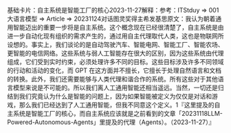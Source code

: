 

基础卡片：自主系统是智能工厂的核心2023-11-27解释：参考：ITStduy => 001大语言模型 => Article => 20231124对话图灵奖得主希发基思原文：我认为朝着通用智能迈出的重要一步将是自主系统。这个概念现在已经很清楚了，自主系统是由进一步自动化现有组织的需求产生的，通过用自主代理取代人类，这也是物联网所设想的。事实上，我们谈论的是自动驾驶汽车、智能电网、智能工厂、智能农场、更智能的电信网络。这些系统与弱人工智能存在很大的区别，因为这些系统由代理组成，它们受到实时约束，必须处理许多不同的目标。这些目标涉及许多不同领域的行动和活动的变化，而 GPT 在这方面并不擅长，它擅长于处理自然语言和文档的转换。此外，我们还需要能够与人类代理和谐合作的系统。所有这些对于其他语言模型来说是不可能的。所以我们离人工通用智能还相当遥远。当然，一切还是归结到我们究竟认为什么是智能的问题上，因为如果智能被定义为仅仅是对话和游戏，那么我们已经达到了人工通用智能，但我不同意这个定义。1『这里提及的自主系统是智能工厂的核心，而自主系统应该就是之前看到的文章「20231118LLM-Powered-Autonomous-Agents」里提及的代理（Agents）。（2023-11-27）』